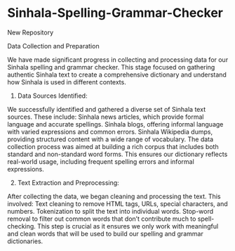 # Sinhala-Spelling-Grammar-Checker

New Repository

Data Collection and Preparation

We have made significant progress in collecting and processing data for our Sinhala spelling and grammar checker. This stage focused on gathering authentic Sinhala text to create a comprehensive dictionary and understand how Sinhala is used in different contexts.

1. Data Sources Identified:

We successfully identified and gathered a diverse set of Sinhala text sources. These include:
Sinhala news articles, which provide formal language and accurate spellings.
Sinhala blogs, offering informal language with varied expressions and common errors.
Sinhala Wikipedia dumps, providing structured content with a wide range of vocabulary.
The data collection process was aimed at building a rich corpus that includes both standard and non-standard word forms. This ensures our dictionary reflects real-world usage, including frequent spelling errors and informal expressions.

2. Text Extraction and Preprocessing:

After collecting the data, we began cleaning and processing the text. This involved:
Text cleaning to remove HTML tags, URLs, special characters, and numbers.
Tokenization to split the text into individual words.
Stop-word removal to filter out common words that don’t contribute much to spell-checking.
This step is crucial as it ensures we only work with meaningful and clean words that will be used to build our spelling and grammar dictionaries.
